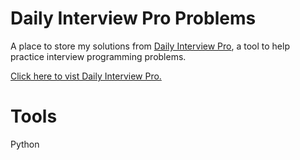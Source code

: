 # Daily Interview Pro Problems
A place to store my solutions from [Daily Interview Pro](https://www.techseries.dev/daily), a tool to help practice interview programming problems.

[Click here to vist Daily Interview Pro.](https://www.techseries.dev/daily)

# Tools
Python
